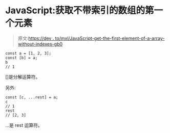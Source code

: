 # JavaScript:获取不带索引的数组的第一个元素

> 原文:[https://dev . to/mxl/JavaScript-get-the-first-element-of-a-array-without-indexes-gb0](https://dev.to/mxl/javascript-getting-the-first-element-of-an-array-without-indexes-gb0)

```
const a = [1, 2, 3];
const [b] = a;
b
// 1 
```

[]是分解运算符。

另外:

```
const [c, ...rest] = a;
c
// 1
rest
// [2, 3] 
```

...是 rest 运算符。